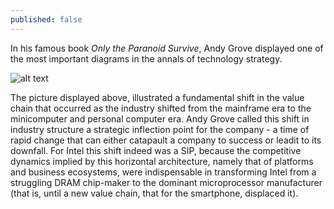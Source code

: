 ```yaml
---
published: false
---
```



In his famous book _Only the Paranoid Survive_, Andy Grove displayed one of the most important diagrams in the annals of technology strategy.

![alt text](https://www.researchgate.net/profile/Kim_Clark7/publication/242438319/figure/fig5/AS:393280442388500@1470776772757/The-Vertical-to-Horizontal-Transition-in-the-Computer-Industry.png)


The picture displayed above, illustrated a fundamental shift in the value chain that occurred as the industry shifted from the mainframe era to the minicomputer and personal computer era. Andy Grove called this shift in industry structure  a strategic inflection point for the company - a time of rapid change that can either catapault a company to success or leadit to its downfall. For Intel this shift indeed was a SIP, because the competitive dynamics implied by this horizontal architecture, namely that of platforms and business ecosystems, were indispensable in transforming Intel from a struggling DRAM chip-maker to the dominant microprocessor manufacturer (that is, until a new value chain, that for the smartphone, displaced it).

